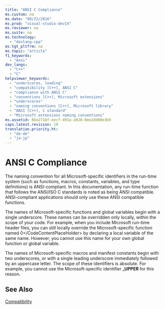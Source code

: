```yaml
---
title: "ANSI C Compliance"
ms.custom: na
ms.date: "09/22/2016"
ms.prod: "visual-studio-dev14"
ms.reviewer: na
ms.suite: na
ms.technology: 
  - "devlang-cpp"
ms.tgt_pltfrm: na
ms.topic: "article"
f1_keywords: 
  - "Ansi"
dev_langs: 
  - "C++"
  - "C"
helpviewer_keywords: 
  - "underscores, leading"
  - "compatibility [C++], ANSI C"
  - "compliance with ANSI C"
  - "conventions [C++], Microsoft extensions"
  - "underscores"
  - "naming conventions [C++], Microsoft library"
  - "ANSI [C++], C standard"
  - "Microsoft extensions naming conventions"
ms.assetid: 6be271bf-eecf-491a-a928-0ee2dd60e3b9
caps.latest.revision: 10
translation.priority.ht: 
  - "de-de"
  - "ja-jp"
---
```

# ANSI C Compliance
The naming convention for all Microsoft-specific identifiers in the run-time system (such as functions, macros, constants, variables, and type definitions) is ANSI-compliant. In this documentation, any run-time function that follows the ANSI/ISO C standards is noted as being ANSI compatible. ANSI-compliant applications should only use these ANSI compatible functions.  
  
 The names of Microsoft-specific functions and global variables begin with a single underscore. These names can be overridden only locally, within the scope of your code. For example, when you include Microsoft run-time header files, you can still locally override the Microsoft-specific function named <CodeContentPlaceHolder>0\</CodeContentPlaceHolder> by declaring a local variable of the same name. However, you cannot use this name for your own global function or global variable.  
  
 The names of Microsoft-specific macros and manifest constants begin with two underscores, or with a single leading underscore immediately followed by an uppercase letter. The scope of these identifiers is absolute. For example, you cannot use the Microsoft-specific identifier **_UPPER** for this reason.  
  
## See Also  
 [Compatibility](../vs140/compatibility.md)